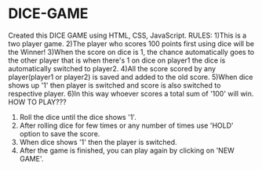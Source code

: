 # DICE-GAME
Created this DICE GAME using HTML, CSS, JavaScript.
RULES:
1)This is a two player game.
2)The player who scores 100 points first using dice will be the Winner! 
3)When the score on dice is 1, the chance automatically goes to the other player that is when there's 1 on dice on player1 the dice is  automatically switched to player2.
4)All the score scored by any player(player1 or player2) is saved and added to the old score.
5)When dice shows up '1' then player is switched and score is also switched to respective player.
6)In this way whoever scores a total sum of '100' will win.
HOW TO PLAY???
1) Roll the dice until the dice shows '1'.
2) After rolling dice for few times or any number of times use 'HOLD' option to save the score.
3) When dice shows '1' then the player is switched.
4) After the game is finished, you can play again by clicking on 'NEW GAME'.
   
